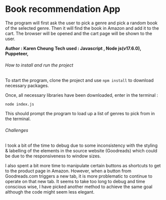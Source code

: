 # Book recommendation App

The program will first ask the user to pick a genre and pick a random book of the selected genre. 
Then it will find the book in Amazon and add it to the cart. The browser will be opened and the cart page will be shown to the user. 

**Author : Karen Cheung** 
**Tech used : Javascript , Node js(v17.6.0), Puppeteer,** 

###### How to install and run the project

To start the program, clone the project and use ``` npm install ``` to download necessary packages. 

Once, all necessary libraries have been downloaded, enter in the terminal :

```node index.js```

This should prompt the program to load up a list of genres to pick from in the terminal. 

###### Challenges

I took a bit of the time to debug due to some inconsistency with the styling & labelling of the elements in the source website (Goodreads) which could be due to the responsiveness to window sizes.

I also spent a bit more time to manipulate certain buttons as shortcuts to get to the product page in Amazon. However, when a button from Goodreads.com triggers a new tab, it is more problematic to continue to operate on that new tab. It seems to take too long to debug and time conscious wise, I have picked another method to achieve the same goal although the code might seem less elegant. 


